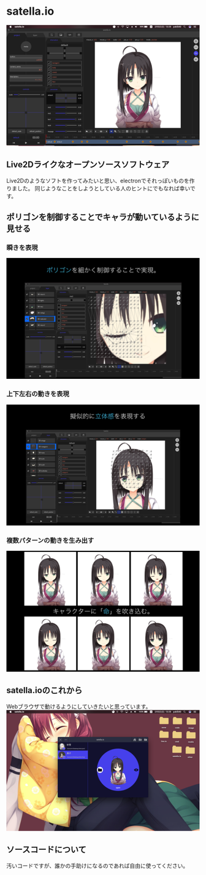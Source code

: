 # satella.io

![preview1](sample/s1.png)

## Live2Dライクなオープンソースソフトウェア
Live2Dのようなソフトを作ってみたいと思い、electronでそれっぽいものを作りました。
同じようなことをしようとしている人のヒントにでもなれば幸いです。

## ポリゴンを制御することでキャラが動いているように見せる
### 瞬きを表現
![preview2](sample/s2.png)

### 上下左右の動きを表現
![preview3](sample/s3.png)

### 複数パターンの動きを生み出す
![preview4](sample/s4.png)

## satella.ioのこれから
Webブラウザで動けるようにしていきたいと思っています。
![preview5](sample/s5.png)

## ソースコードについて
汚いコードですが、誰かの手助けになるのであれば自由に使ってください。